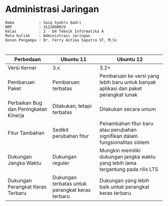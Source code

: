 # Administrasi Jaringan
    Nama           : Saiq Syahru Qadri
    NRP            : 3122600029
    Kelas          : 2 - D4 Teknik Informatika A
    Mata Kuliah    : Administrasi Jaringan
    Dosen Pengampu : Dr. Ferry Astika Saputra ST, M.Sc

#

| Perbedaan                             | Ubuntu 11                                       | Ubuntu 12                                                                          |
| ------------------------------------- | ----------------------------------------------- | ---------------------------------------------------------------------------------- |
| Versi Kernel                          | 3.x                                             | 3.2+                                                                               |
| Pembaruan Paket                       | Pembaruan terbatas                              | Pembaruan ke versi yang lebih baru untuk banyak aplikasi dan paket perangkat lunak |
| Perbaikan Bug dan Peningkatan Kinerja | Dilakukan, tetapi terbatas                      | Dilakukan secara umum                                                              |
| Fitur Tambahan                        | Sedikit perubahan fitur                         | Penambahan fitur baru atau perubahan signifikan dalam fungsionalitas sistem        |
| Dukungan Jangka Waktu                 | Dukungan reguler                                | Mungkin memiliki dukungan jangka waktu yang lebih lama tergantung pada rilis LTS   |
| Dukungan Perangkat Keras Terbaru      | Dukungan terbatas untuk perangkat keras terbaru | Dukungan yang lebih baik untuk perangkat keras terbaru                             |
